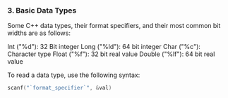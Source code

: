 

### 3. Basic Data Types

Some C++ data types, their format specifiers, and their most common bit widths are as follows:

Int ("%d"): 32 Bit integer
Long ("%ld"): 64 bit integer
Char ("%c"): Character type
Float ("%f"): 32 bit real value
Double ("%lf"): 64 bit real value


To read a data type, use the following syntax:

``` cpp
scanf("`format_specifier`", &val)
```